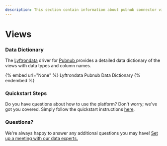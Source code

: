 ```yaml
---
description: This section contain information about pubnub connector views information
---
```


# Views

### Data Dictionary

The [Lyftrondata](https://www.lyftrondata.com/) driver for [Pubnub](None/)[ ](https://www.lyftrondata.com/integration/pubnub/)provides a detailed data dictionary of the views with data types and column names.

{% embed url="None" %}
Lyftrondata Pubnub Data Dictionary
{% endembed %}

### Quickstart Steps

Do you have questions about how to use the platform? Don't worry; we've got you covered. Simply follow the quickstart instructions [here](../README.md).

### Questions? <a href="#questions" id="questions"></a>

We're always happy to answer any additional questions you may have! [Set up a meeting with our data experts.](https://www.lyftrondata.com/book-a-meeting/)


